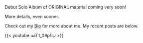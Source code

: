 Debut Solo Album of ORIGINAL material coming very soon!

More details, even sooner.

Check out my [Bio](/page/bio/) for more about me.
My recent posts are below.

{{< youtube uaT1_09p1iU >}}
